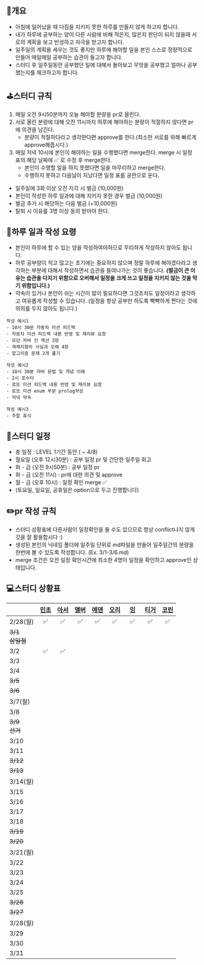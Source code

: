 ## 📄개요
- 아침에 일어났을 때 다짐을 지키지 못한 하루를 만들지 않게 하고자 합니다.
- 내가 하루에 공부하는 양이 다른 사람에 비해 적은지, 많은지 판단이 되지 않을때 서로의 계획을 보고 반성하고 자극을 받고자 합니다.
- 일주일의 계획을 세우는 것도 좋지만 하루에 해야할 일을 본인 스스로 정량적으로 만들어 매일매일 공부하는 습관이 들고자 합니다.
- 스터디 후 일주일동안 공부했던 일에 대해서 돌아보고 무엇을 공부했고 얼마나 공부했는지를 체크하고자 합니다.

## ⛳️스터디 규칙
1. 매일 오전 9시50분까지 오늘 해야할 분량을 pr로 올린다.
2. 서로 올린 분량에 대해 오전 11시까지 하루에 해야하는 분량이 적절하지 않다면 pr에 의견을 남긴다.
	- 분량이 적절하다라고 생각한다면 approve를 한다.(최소한 서로를 위해 빠르게 approve해줍시다.)
3. 매일 저녁 10시에 본인이 해야하는 일을 수행했다면 merge한다. merge 시 일정 표의 해당 날짜에 ✅ 로 수정 후 merge한다.
	- 본인이 수행할 일을 하지 못했다면 일을 마무리하고 merge한다.
	- 수행하지 못하고 다음날이 지났다면 일정 표를 공란으로 둔다.

- 일주일에 3회 이상 오전 지각 시 벌금 (10,000원)
- 본인이 작성한 하루 일과에 대해 지키지 못한 경우 벌금 (10,000원)
- 벌금 추가 시 해당하는 다음 벌금 (+10,000원)
- 탈퇴 시 이유를 3명 이상 동의 받아야 한다.

## 🤔하루 일과 작성 요령
- 본인이 하루에 할 수 있는 양을 작성하여야하므로 무리하게 작성하지 않아도 됩니다.
- 하루 공부량이 적고 많고는 초기에는 중요하지 않으며 정말 하루에 해야겠다라고 생각하는 부분에 대해서 작성하면서 습관을 들여나가는 것이 좋습니다. **(벌금이 큰 이유는 습관을 다지기 위함으로 오버해서 일정을 크게 쓰고  일정을 지키지 않는 것을 막기 위함입니다.)**
- 약속이 있거나 본인이 쉬는 시간이 많이 필요하다면 그것조차도 일정이라고 생각하고 여유롭게 작성할 수 있습니다. (일정을 항상 공부만 하도록 빡빡하게 짠다는 것에 의의를 두지 않아도 됩니다.)

```
작성 예시1
- 10시 30분 자동차 미션 피드백
- 자동차 미션 피드백 내용 반영 및 재리뷰 요청
- 모던 자바 인 액션 3장
- 객체지향의 사실과 오해 4장
- 알고리즘 문제 2개 풀기

작성 예시2
- 10시 30분 자바 문법 및 개념 이해
- 2시 포수타
- 로또 미션 피드백 내용 반영 및 재리뷰 요청
- 로또 미션 enum 부분 prolog작성
- 저녁 약속

작성 예시3
- 주말 휴식
```

## 📆스터디 일정

- 총 일정 : LEVEL 1기간 동안 ( ~ 4/8)
- 월요일 (오후 12시30분) : 공부 일정 pr 및 간단한 일주일 회고
- 화 - 금 (오전 9시50분) : 공부 일정 pr
- 화 - 금 (오전 11시) : pr에 대한 의견 및 approve
- 월 - 금 (오후 10시) : 일정 확인 merge ✅ 
- (토요일, 일요일, 공휴일은 option으로 두고 진행합니다)

## ✏️pr 작성 규칙
- 스터디 상황표에 다른사람이 일정확인을 둘 수도 있으므로 항상 conflict나지 않게 깃을 잘 활용합시다 :)
- 생성된 본인의 닉네임 폴더에 일주일 단위로 md파일을 만들어 일주일간의 분량을 한번에 볼 수 있도록 작성합니다. (Ex. 3/1-3/6.md)
- merge 조건은 오전 일정 확인시간에 최소한 4명이 일정을 확인하고 approve인 상태입니다.

## 💻스터디 상황표
|                   | [민초](https://github.com/jswith) | [아서](https://github.com/Hyunta) | [앨버](https://github.com/al-bur) | [에덴](https://github.com/leo0842) | [오리](https://github.com/jinyoungchoi95) | &nbsp;&nbsp;[잉](https://github.com/Yboyu0u)&nbsp;&nbsp; | [티거](https://github.com/daaaayeah) | [코린](https://github.com/hamcheeseburger) |
| ----------------- | :-------------------------------: | :-------------------------------: | :-------------------------------: | :--------------------------------: | :---------------------------------------: | :------------------------------------------------------: | :----------------------------------: | :----------------------------------------: |
| 2/28(월)          |                 ✅                 |                 ✅                 |                 ✅                 |                 ✅                  |                     ✅                     |                            ✅                             |                  ✅                   |                     ✅                      |
| ~~3/1<br>삼일절~~ |                                   |                                   |                                   |                                    |                                           |                                                          |                                      |                                            |
| 3/2               |                 ✅                 |                 ✅                 |                                   |                                    |                                           |                                                          |                                      |                                            |
| 3/3               |                                   |                                   |                                   |                                    |                                           |                                                          |                                      |                                            |
| 3/4               |                                   |                                   |                                   |                                    |                                           |                                                          |                                      |                                            |
| ~~3/5~~           |                                   |                                   |                                   |                                    |                                           |                                                          |                                      |                                            |
| ~~3/6~~           |                                   |                                   |                                   |                                    |                                           |                                                          |                                      |                                            |
| 3/7(월)           |                                   |                                   |                                   |                                    |                                           |                                                          |                                      |                                            |
| 3/8               |                                   |                                   |                                   |                                    |                                           |                                                          |                                      |                                            |
| ~~3/9<br>선거~~   |                                   |                                   |                                   |                                    |                                           |                                                          |                                      |                                            |
| 3/10              |                                   |                                   |                                   |                                    |                                           |                                                          |                                      |                                            |
| 3/11              |                                   |                                   |                                   |                                    |                                           |                                                          |                                      |                                            |
| ~~3/12~~          |                                   |                                   |                                   |                                    |                                           |                                                          |                                      |                                            |
| ~~3/13~~          |                                   |                                   |                                   |                                    |                                           |                                                          |                                      |                                            |
| 3/14(월)          |                                   |                                   |                                   |                                    |                                           |                                                          |                                      |                                            |
| 3/15              |                                   |                                   |                                   |                                    |                                           |                                                          |                                      |                                            |
| 3/16              |                                   |                                   |                                   |                                    |                                           |                                                          |                                      |                                            |
| 3/17              |                                   |                                   |                                   |                                    |                                           |                                                          |                                      |                                            |
| 3/18              |                                   |                                   |                                   |                                    |                                           |                                                          |                                      |                                            |
| ~~3/19~~          |                                   |                                   |                                   |                                    |                                           |                                                          |                                      |                                            |
| ~~3/20~~          |                                   |                                   |                                   |                                    |                                           |                                                          |                                      |                                            |
| 3/21(월)          |                                   |                                   |                                   |                                    |                                           |                                                          |                                      |                                            |
| 3/22              |                                   |                                   |                                   |                                    |                                           |                                                          |                                      |                                            |
| 3/23              |                                   |                                   |                                   |                                    |                                           |                                                          |                                      |                                            |
| 3/24              |                                   |                                   |                                   |                                    |                                           |                                                          |                                      |                                            |
| 3/25              |                                   |                                   |                                   |                                    |                                           |                                                          |                                      |                                            |
| ~~3/26~~          |                                   |                                   |                                   |                                    |                                           |                                                          |                                      |                                            |
| ~~3/27~~          |                                   |                                   |                                   |                                    |                                           |                                                          |                                      |                                            |
| 3/28(월)          |                                   |                                   |                                   |                                    |                                           |                                                          |                                      |                                            |
| 3/29              |                                   |                                   |                                   |                                    |                                           |                                                          |                                      |                                            |
| 3/30              |                                   |                                   |                                   |                                    |                                           |                                                          |                                      |                                            |
| 3/31              |                                   |                                   |                                   |                                    |                                           |                                                          |                                      |                                            |

